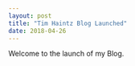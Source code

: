 ```yaml
---
layout: post
title: "Tim Haintz Blog Launched"
date: 2018-04-26
---
```


Welcome to the launch of my Blog.
